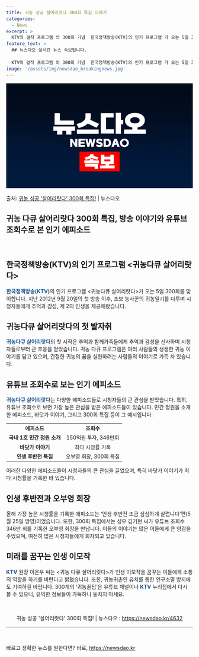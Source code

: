 ```yaml
---
title: 귀농 성공 살어리랏다 300회 특집 이야기
categories:
  - News
excerpt: >
  KTV의 걸작 프로그램 의 300회 기념  한국정책방송(KTV)의 인기 프로그램 가 오는 5일 300회를 맞…
feature_text: >
  ## 뉴스다오 실시간 뉴스 속보입니다.

  KTV의 걸작 프로그램 의 300회 기념  한국정책방송(KTV)의 인기 프로그램 가 오는 5일 300회를 맞…
image: '/assets/img/newsdao_breakingnews.jpg'
---
```


![뉴스다오 속보](/assets/img/newsdao_breakingnews.jpg)

<p>출처: <a href="https://newsdao.kr/4632" rel="dofollow">귀농 성공 '살어리랏다' 300회 특집!</a> | 뉴스다오</p>

<h2>귀농 다큐 살어리랏다 300회 특집, 방송 이야기와 유튜브 조회수로 본 인기 에피소드</h2>

<p data-ke-size="size16">&nbsp;</p>

<h2 data-ke-size="size26">한국정책방송(KTV)의 인기 프로그램 <귀농다큐 살어리랏다></h2>

<p><b><span style="color: #1a5490;">한국정책방송(KTV)</span></b>의 인기 프로그램 <귀농다큐 살어리랏다>가 오는 5일 300회를 맞이합니다. 지난 2012년 9월 20일의 첫 방송 이후, 초보 농사꾼의 귀농일기를 다루며 시청자들에게 추억과 감성, 제 2의 인생을 제공해왔습니다.</p>

<h2 data-ke-size="size26">귀농다큐 살어리랏다의 첫 발자취</h2>

<p><b><span style="color: #1a5490;">귀농다큐 살어리랏다</span></b>의 첫 시작은 추억과 함께가족들에게 추억과 감성을 선사하며 시청자들로부터 큰 호응을 얻었습니다. 귀농 다큐 프로그램은 여러 사람들의 생생한 귀농 이야기를 담고 있으며, 간절한 귀농의 꿈을 실현하려는 사람들의 이야기로 가득 차 있습니다.</p>

<h2 data-ke-size="size26">유튜브 조회수로 보는 인기 에피소드</h2>

<p><b><span style="color: #1a5490;">귀농다큐 살어리랏다</span></b>는 다양한 에피소드들로 시청자들의 큰 관심을 받았습니다. 특히, 유튜브 조회수로 보면 가장 높은 관심을 받은 에피소드들이 있습니다. 민간 정원을 소개한 에피소드, 바닷가 이야기, 그리고 300회 특집 등이 그 예시입니다.</p>

<table>
	<tbody>
		<tr>
			<td style="text-align: center; height: 17px;"><b>에피소드</b></td>
			<td style="text-align: center; height: 17px;"><b>조회수</b></td>
		</tr>
		<tr>
			<td style="text-align: center; height: 17px;"><b>국내 1호 민간 정원 소개</b></td>
			<td style="text-align: center; height: 17px;">150억원 투자, 346만회</td>
		</tr>
		<tr>
			<td style="text-align: center; height: 17px;"><b>바닷가 이야기</b></td>
			<td style="text-align: center; height: 17px;">최다 시청률 기록</td>
		</tr>
		<tr>
			<td style="text-align: center; height: 17px;"><b>인생 후반전 특집</b></td>
			<td style="text-align: center; height: 17px;">오부영 회장, 300회 특집</td>
		</tr>
	</tbody>
</table>

<p>이러한 다양한 에피소드들이 시청자들의 큰 관심을 끌었으며, 특히 바닷가 이야기가 최다 시청률을 기록한 바 있습니다.</p>

<h2 data-ke-size="size26">인생 후반전과 오부영 회장</h2>

<p>올해 가장 높은 시청률을 기록한 에피소드는 ‘인생 후반전 조금 심심하게 살렵니다’편(5월 25일 방영)이었습니다. 또한, 300회 특집에서는 성우 김기현 씨가 유튜브 조회수 346만 회를 기록한 오부영 회장을 만납니다. 이들의 이야기는 많은 이들에게 큰 영감을 주었으며, 여전히 많은 시청자들에게 회자되고 있습니다.</p>

<h2 data-ke-size="size26">미래를 꿈꾸는 인생 이모작</h2>

<p><b><span style="color: #1a5490;">KTV</span></b> 원장 이은우 씨는 <귀농 다큐 살어리랏다>가 인생 이모작을 꿈꾸는 이들에게 소통의 역할을 하기를 바란다고 밝혔습니다. 또한, 귀농귀촌인 유치를 통한 인구소멸 방지에도 기여하길 바랍니다. 300개의 ‘귀농꿀팁’은 유튜브 채널이나 <span style="color: #1a5490;"><b>KTV</b></span> 누리집에서 다시 볼 수 있으니, 유익한 정보들이 가득하니 놓치지 마세요.</p>

<p data-ke-size="size16">&nbsp;</p>

<p style="text-align: center;">귀농 성공 '살어리랏다' 300회 특집! | 뉴스다오 : <a href="https://newsdao.kr/4632">https://newsdao.kr/4632</a></p>

<hr>

<p data-ke-size="size16">&nbsp;</p> 

빠르고 정확한 뉴스를 원한다면? 바로, <a href="https://newsdao.kr" rel="dofollow">https://newsdao.kr</a>


    
